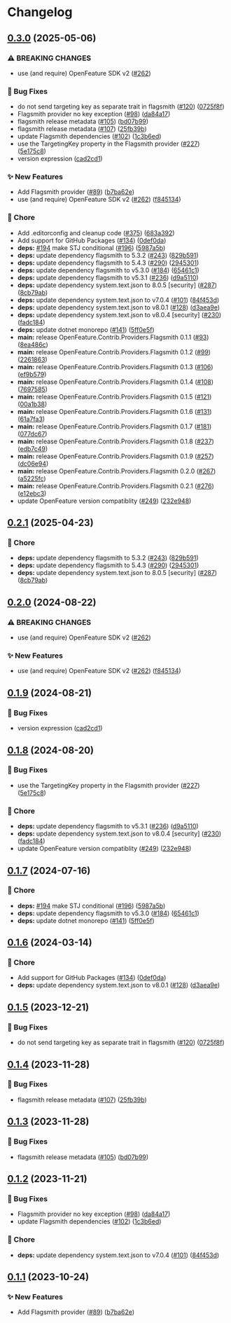 # Changelog

## [0.3.0](https://github.com/allanpedroni/dotnet-sdk-contrib/compare/OpenFeature.Contrib.Providers.Flagsmith-v0.2.1...OpenFeature.Contrib.Providers.Flagsmith-v0.3.0) (2025-05-06)


### ⚠ BREAKING CHANGES

* use (and require) OpenFeature SDK v2 ([#262](https://github.com/allanpedroni/dotnet-sdk-contrib/issues/262))

### 🐛 Bug Fixes

* do not send targeting key as separate trait in flagsmith ([#120](https://github.com/allanpedroni/dotnet-sdk-contrib/issues/120)) ([0725f8f](https://github.com/allanpedroni/dotnet-sdk-contrib/commit/0725f8f3c726c05a6ccd2580f04b896f0aff4810))
* Flagsmith provider no key exception ([#98](https://github.com/allanpedroni/dotnet-sdk-contrib/issues/98)) ([da84a17](https://github.com/allanpedroni/dotnet-sdk-contrib/commit/da84a177b574ac5779f3d85af836e426f47020e7))
* flagsmith release metadata ([#105](https://github.com/allanpedroni/dotnet-sdk-contrib/issues/105)) ([bd07b99](https://github.com/allanpedroni/dotnet-sdk-contrib/commit/bd07b9936099374af47c2d52127635a9d2cb980c))
* flagsmith release metadata ([#107](https://github.com/allanpedroni/dotnet-sdk-contrib/issues/107)) ([25fb39b](https://github.com/allanpedroni/dotnet-sdk-contrib/commit/25fb39bf3202b1393d831dadecb8cd4c965f4fc1))
* update Flagsmith dependencies ([#102](https://github.com/allanpedroni/dotnet-sdk-contrib/issues/102)) ([1c3b6ed](https://github.com/allanpedroni/dotnet-sdk-contrib/commit/1c3b6ed1f23c137e3703d8bcd710e5d180a5565d))
* use the TargetingKey property in the Flagsmith provider ([#227](https://github.com/allanpedroni/dotnet-sdk-contrib/issues/227)) ([5e175c8](https://github.com/allanpedroni/dotnet-sdk-contrib/commit/5e175c8695b90bfb285eb2b4e2aeacae2e533ce4))
* version expression ([cad2cd1](https://github.com/allanpedroni/dotnet-sdk-contrib/commit/cad2cd166d0c25753b37189f044c3a585cda0fad))


### ✨ New Features

* Add Flagsmith provider ([#89](https://github.com/allanpedroni/dotnet-sdk-contrib/issues/89)) ([b7ba62e](https://github.com/allanpedroni/dotnet-sdk-contrib/commit/b7ba62e4f88f23fba9daeaf487465834846ae532))
* use (and require) OpenFeature SDK v2 ([#262](https://github.com/allanpedroni/dotnet-sdk-contrib/issues/262)) ([f845134](https://github.com/allanpedroni/dotnet-sdk-contrib/commit/f84513438586457087ac47fd40629912f2ec473a))


### 🧹 Chore

* Add .editorconfig and cleanup code ([#375](https://github.com/allanpedroni/dotnet-sdk-contrib/issues/375)) ([683a392](https://github.com/allanpedroni/dotnet-sdk-contrib/commit/683a392604aca6c9a92b1f64fa30bc9e3e069b4f))
* Add support for GitHub Packages ([#134](https://github.com/allanpedroni/dotnet-sdk-contrib/issues/134)) ([0def0da](https://github.com/allanpedroni/dotnet-sdk-contrib/commit/0def0da173e2f327b7381eba043b6e99ae8f26fe))
* **deps:** [#194](https://github.com/allanpedroni/dotnet-sdk-contrib/issues/194) make STJ conditional ([#196](https://github.com/allanpedroni/dotnet-sdk-contrib/issues/196)) ([5987a5b](https://github.com/allanpedroni/dotnet-sdk-contrib/commit/5987a5b309f188501b08cc4cc7c50575e888493c))
* **deps:** update dependency flagsmith to 5.3.2 ([#243](https://github.com/allanpedroni/dotnet-sdk-contrib/issues/243)) ([829b591](https://github.com/allanpedroni/dotnet-sdk-contrib/commit/829b5915e828f99a10255ead5f7cf108d9c9d94d))
* **deps:** update dependency flagsmith to 5.4.3 ([#290](https://github.com/allanpedroni/dotnet-sdk-contrib/issues/290)) ([2945301](https://github.com/allanpedroni/dotnet-sdk-contrib/commit/2945301a4e5b0e2a3ec68c62c436c3bca87635fb))
* **deps:** update dependency flagsmith to v5.3.0 ([#184](https://github.com/allanpedroni/dotnet-sdk-contrib/issues/184)) ([65461c1](https://github.com/allanpedroni/dotnet-sdk-contrib/commit/65461c12f232da10627fe6be0892ba36945bedbe))
* **deps:** update dependency flagsmith to v5.3.1 ([#236](https://github.com/allanpedroni/dotnet-sdk-contrib/issues/236)) ([d9a5110](https://github.com/allanpedroni/dotnet-sdk-contrib/commit/d9a51101f7344aed88fa52ef9497fb24b170fa16))
* **deps:** update dependency system.text.json to 8.0.5 [security] ([#287](https://github.com/allanpedroni/dotnet-sdk-contrib/issues/287)) ([8cb79ab](https://github.com/allanpedroni/dotnet-sdk-contrib/commit/8cb79ab8e6d33adc9acb6d6b9795cc4b5e0cf81e))
* **deps:** update dependency system.text.json to v7.0.4 ([#101](https://github.com/allanpedroni/dotnet-sdk-contrib/issues/101)) ([84f453d](https://github.com/allanpedroni/dotnet-sdk-contrib/commit/84f453ded557491ae69ae7d279d51642327dc8e6))
* **deps:** update dependency system.text.json to v8.0.1 ([#128](https://github.com/allanpedroni/dotnet-sdk-contrib/issues/128)) ([d3aea9e](https://github.com/allanpedroni/dotnet-sdk-contrib/commit/d3aea9e6a957c3c0ecc4f318f10916801cffe945))
* **deps:** update dependency system.text.json to v8.0.4 [security] ([#230](https://github.com/allanpedroni/dotnet-sdk-contrib/issues/230)) ([fadc184](https://github.com/allanpedroni/dotnet-sdk-contrib/commit/fadc184592348ee54e4cc87236c4823605f03970))
* **deps:** update dotnet monorepo ([#141](https://github.com/allanpedroni/dotnet-sdk-contrib/issues/141)) ([5ff0e5f](https://github.com/allanpedroni/dotnet-sdk-contrib/commit/5ff0e5f4c5939e9a584809e623b1306f7546c5b1))
* **main:** release OpenFeature.Contrib.Providers.Flagsmith 0.1.1 ([#93](https://github.com/allanpedroni/dotnet-sdk-contrib/issues/93)) ([8ea486c](https://github.com/allanpedroni/dotnet-sdk-contrib/commit/8ea486c4bb22dcbceb18e199b70c99d15d652806))
* **main:** release OpenFeature.Contrib.Providers.Flagsmith 0.1.2 ([#99](https://github.com/allanpedroni/dotnet-sdk-contrib/issues/99)) ([2261863](https://github.com/allanpedroni/dotnet-sdk-contrib/commit/226186378b9dc610a07e4ab4bb38fefec418e28c))
* **main:** release OpenFeature.Contrib.Providers.Flagsmith 0.1.3 ([#106](https://github.com/allanpedroni/dotnet-sdk-contrib/issues/106)) ([ef9b579](https://github.com/allanpedroni/dotnet-sdk-contrib/commit/ef9b5790ee8a3b7616425ab16bb02311d684cfb3))
* **main:** release OpenFeature.Contrib.Providers.Flagsmith 0.1.4 ([#108](https://github.com/allanpedroni/dotnet-sdk-contrib/issues/108)) ([7697585](https://github.com/allanpedroni/dotnet-sdk-contrib/commit/76975853cd064f8cba53dc470436479357bb63da))
* **main:** release OpenFeature.Contrib.Providers.Flagsmith 0.1.5 ([#121](https://github.com/allanpedroni/dotnet-sdk-contrib/issues/121)) ([00a1b38](https://github.com/allanpedroni/dotnet-sdk-contrib/commit/00a1b38e915c7ca197a01559154a84c460b41cb8))
* **main:** release OpenFeature.Contrib.Providers.Flagsmith 0.1.6 ([#131](https://github.com/allanpedroni/dotnet-sdk-contrib/issues/131)) ([61a7fa3](https://github.com/allanpedroni/dotnet-sdk-contrib/commit/61a7fa3471dc61b8bbef956a202307c59617eb07))
* **main:** release OpenFeature.Contrib.Providers.Flagsmith 0.1.7 ([#181](https://github.com/allanpedroni/dotnet-sdk-contrib/issues/181)) ([077dc67](https://github.com/allanpedroni/dotnet-sdk-contrib/commit/077dc6707c6b2b5ca4511ca3027c52f7481e3bda))
* **main:** release OpenFeature.Contrib.Providers.Flagsmith 0.1.8 ([#237](https://github.com/allanpedroni/dotnet-sdk-contrib/issues/237)) ([edb7c49](https://github.com/allanpedroni/dotnet-sdk-contrib/commit/edb7c499a4c5f312543f307d8cb7b102d2db307d))
* **main:** release OpenFeature.Contrib.Providers.Flagsmith 0.1.9 ([#257](https://github.com/allanpedroni/dotnet-sdk-contrib/issues/257)) ([dc06e94](https://github.com/allanpedroni/dotnet-sdk-contrib/commit/dc06e94a1091ac8ecf7df4a4ea518367d61ccaed))
* **main:** release OpenFeature.Contrib.Providers.Flagsmith 0.2.0 ([#267](https://github.com/allanpedroni/dotnet-sdk-contrib/issues/267)) ([a5225fc](https://github.com/allanpedroni/dotnet-sdk-contrib/commit/a5225fcfa7ebb2d8d95459f362ccac63c1828598))
* **main:** release OpenFeature.Contrib.Providers.Flagsmith 0.2.1 ([#276](https://github.com/allanpedroni/dotnet-sdk-contrib/issues/276)) ([e12ebc3](https://github.com/allanpedroni/dotnet-sdk-contrib/commit/e12ebc356a718695e13256df7a50ce76d0092ffc))
* update OpenFeature version compatiblity ([#249](https://github.com/allanpedroni/dotnet-sdk-contrib/issues/249)) ([232e948](https://github.com/allanpedroni/dotnet-sdk-contrib/commit/232e948a0916ca10612f85343e2eecebca107090))

## [0.2.1](https://github.com/open-feature/dotnet-sdk-contrib/compare/OpenFeature.Contrib.Providers.Flagsmith-v0.2.0...OpenFeature.Contrib.Providers.Flagsmith-v0.2.1) (2025-04-23)


### 🧹 Chore

* **deps:** update dependency flagsmith to 5.3.2 ([#243](https://github.com/open-feature/dotnet-sdk-contrib/issues/243)) ([829b591](https://github.com/open-feature/dotnet-sdk-contrib/commit/829b5915e828f99a10255ead5f7cf108d9c9d94d))
* **deps:** update dependency flagsmith to 5.4.3 ([#290](https://github.com/open-feature/dotnet-sdk-contrib/issues/290)) ([2945301](https://github.com/open-feature/dotnet-sdk-contrib/commit/2945301a4e5b0e2a3ec68c62c436c3bca87635fb))
* **deps:** update dependency system.text.json to 8.0.5 [security] ([#287](https://github.com/open-feature/dotnet-sdk-contrib/issues/287)) ([8cb79ab](https://github.com/open-feature/dotnet-sdk-contrib/commit/8cb79ab8e6d33adc9acb6d6b9795cc4b5e0cf81e))

## [0.2.0](https://github.com/open-feature/dotnet-sdk-contrib/compare/OpenFeature.Contrib.Providers.Flagsmith-v0.1.9...OpenFeature.Contrib.Providers.Flagsmith-v0.2.0) (2024-08-22)


### ⚠ BREAKING CHANGES

* use (and require) OpenFeature SDK v2 ([#262](https://github.com/open-feature/dotnet-sdk-contrib/issues/262))

### ✨ New Features

* use (and require) OpenFeature SDK v2 ([#262](https://github.com/open-feature/dotnet-sdk-contrib/issues/262)) ([f845134](https://github.com/open-feature/dotnet-sdk-contrib/commit/f84513438586457087ac47fd40629912f2ec473a))

## [0.1.9](https://github.com/open-feature/dotnet-sdk-contrib/compare/OpenFeature.Contrib.Providers.Flagsmith-v0.1.8...OpenFeature.Contrib.Providers.Flagsmith-v0.1.9) (2024-08-21)


### 🐛 Bug Fixes

* version expression ([cad2cd1](https://github.com/open-feature/dotnet-sdk-contrib/commit/cad2cd166d0c25753b37189f044c3a585cda0fad))

## [0.1.8](https://github.com/open-feature/dotnet-sdk-contrib/compare/OpenFeature.Contrib.Providers.Flagsmith-v0.1.7...OpenFeature.Contrib.Providers.Flagsmith-v0.1.8) (2024-08-20)


### 🐛 Bug Fixes

* use the TargetingKey property in the Flagsmith provider ([#227](https://github.com/open-feature/dotnet-sdk-contrib/issues/227)) ([5e175c8](https://github.com/open-feature/dotnet-sdk-contrib/commit/5e175c8695b90bfb285eb2b4e2aeacae2e533ce4))


### 🧹 Chore

* **deps:** update dependency flagsmith to v5.3.1 ([#236](https://github.com/open-feature/dotnet-sdk-contrib/issues/236)) ([d9a5110](https://github.com/open-feature/dotnet-sdk-contrib/commit/d9a51101f7344aed88fa52ef9497fb24b170fa16))
* **deps:** update dependency system.text.json to v8.0.4 [security] ([#230](https://github.com/open-feature/dotnet-sdk-contrib/issues/230)) ([fadc184](https://github.com/open-feature/dotnet-sdk-contrib/commit/fadc184592348ee54e4cc87236c4823605f03970))
* update OpenFeature version compatiblity ([#249](https://github.com/open-feature/dotnet-sdk-contrib/issues/249)) ([232e948](https://github.com/open-feature/dotnet-sdk-contrib/commit/232e948a0916ca10612f85343e2eecebca107090))

## [0.1.7](https://github.com/open-feature/dotnet-sdk-contrib/compare/OpenFeature.Contrib.Providers.Flagsmith-v0.1.6...OpenFeature.Contrib.Providers.Flagsmith-v0.1.7) (2024-07-16)


### 🧹 Chore

* **deps:** [#194](https://github.com/open-feature/dotnet-sdk-contrib/issues/194) make STJ conditional ([#196](https://github.com/open-feature/dotnet-sdk-contrib/issues/196)) ([5987a5b](https://github.com/open-feature/dotnet-sdk-contrib/commit/5987a5b309f188501b08cc4cc7c50575e888493c))
* **deps:** update dependency flagsmith to v5.3.0 ([#184](https://github.com/open-feature/dotnet-sdk-contrib/issues/184)) ([65461c1](https://github.com/open-feature/dotnet-sdk-contrib/commit/65461c12f232da10627fe6be0892ba36945bedbe))
* **deps:** update dotnet monorepo ([#141](https://github.com/open-feature/dotnet-sdk-contrib/issues/141)) ([5ff0e5f](https://github.com/open-feature/dotnet-sdk-contrib/commit/5ff0e5f4c5939e9a584809e623b1306f7546c5b1))

## [0.1.6](https://github.com/open-feature/dotnet-sdk-contrib/compare/OpenFeature.Contrib.Providers.Flagsmith-v0.1.5...OpenFeature.Contrib.Providers.Flagsmith-v0.1.6) (2024-03-14)


### 🧹 Chore

* Add support for GitHub Packages ([#134](https://github.com/open-feature/dotnet-sdk-contrib/issues/134)) ([0def0da](https://github.com/open-feature/dotnet-sdk-contrib/commit/0def0da173e2f327b7381eba043b6e99ae8f26fe))
* **deps:** update dependency system.text.json to v8.0.1 ([#128](https://github.com/open-feature/dotnet-sdk-contrib/issues/128)) ([d3aea9e](https://github.com/open-feature/dotnet-sdk-contrib/commit/d3aea9e6a957c3c0ecc4f318f10916801cffe945))

## [0.1.5](https://github.com/open-feature/dotnet-sdk-contrib/compare/OpenFeature.Contrib.Providers.Flagsmith-v0.1.4...OpenFeature.Contrib.Providers.Flagsmith-v0.1.5) (2023-12-21)


### 🐛 Bug Fixes

* do not send targeting key as separate trait in flagsmith ([#120](https://github.com/open-feature/dotnet-sdk-contrib/issues/120)) ([0725f8f](https://github.com/open-feature/dotnet-sdk-contrib/commit/0725f8f3c726c05a6ccd2580f04b896f0aff4810))

## [0.1.4](https://github.com/open-feature/dotnet-sdk-contrib/compare/OpenFeature.Contrib.Providers.Flagsmith-v0.1.3...OpenFeature.Contrib.Providers.Flagsmith-v0.1.4) (2023-11-28)


### 🐛 Bug Fixes

* flagsmith release metadata ([#107](https://github.com/open-feature/dotnet-sdk-contrib/issues/107)) ([25fb39b](https://github.com/open-feature/dotnet-sdk-contrib/commit/25fb39bf3202b1393d831dadecb8cd4c965f4fc1))

## [0.1.3](https://github.com/open-feature/dotnet-sdk-contrib/compare/OpenFeature.Contrib.Providers.Flagsmith-v0.1.2...OpenFeature.Contrib.Providers.Flagsmith-v0.1.3) (2023-11-28)


### 🐛 Bug Fixes

* flagsmith release metadata ([#105](https://github.com/open-feature/dotnet-sdk-contrib/issues/105)) ([bd07b99](https://github.com/open-feature/dotnet-sdk-contrib/commit/bd07b9936099374af47c2d52127635a9d2cb980c))

## [0.1.2](https://github.com/open-feature/dotnet-sdk-contrib/compare/OpenFeature.Contrib.Providers.Flagsmith-v0.1.1...OpenFeature.Contrib.Providers.Flagsmith-v0.1.2) (2023-11-21)


### 🐛 Bug Fixes

* Flagsmith provider no key exception ([#98](https://github.com/open-feature/dotnet-sdk-contrib/issues/98)) ([da84a17](https://github.com/open-feature/dotnet-sdk-contrib/commit/da84a177b574ac5779f3d85af836e426f47020e7))
* update Flagsmith dependencies ([#102](https://github.com/open-feature/dotnet-sdk-contrib/issues/102)) ([1c3b6ed](https://github.com/open-feature/dotnet-sdk-contrib/commit/1c3b6ed1f23c137e3703d8bcd710e5d180a5565d))


### 🧹 Chore

* **deps:** update dependency system.text.json to v7.0.4 ([#101](https://github.com/open-feature/dotnet-sdk-contrib/issues/101)) ([84f453d](https://github.com/open-feature/dotnet-sdk-contrib/commit/84f453ded557491ae69ae7d279d51642327dc8e6))

## [0.1.1](https://github.com/open-feature/dotnet-sdk-contrib/compare/OpenFeature.Contrib.Providers.Flagsmith-v0.1.0...OpenFeature.Contrib.Providers.Flagsmith-v0.1.1) (2023-10-24)


### ✨ New Features

* Add Flagsmith provider ([#89](https://github.com/open-feature/dotnet-sdk-contrib/issues/89)) ([b7ba62e](https://github.com/open-feature/dotnet-sdk-contrib/commit/b7ba62e4f88f23fba9daeaf487465834846ae532))
